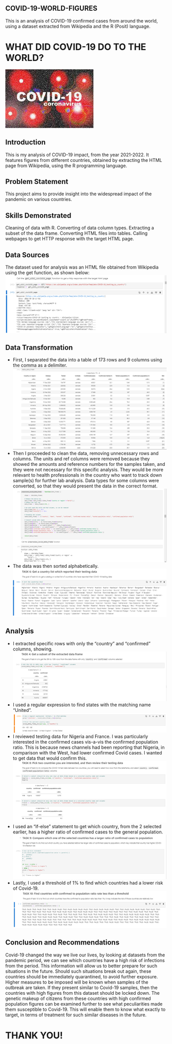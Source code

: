 ## COVID-19-WORLD-FIGURES
This is an analysis of COVID-19 confirmed cases from around the world, using a dataset extracted from Wikipedia and the R (Posit) language. 
# WHAT DID COVID-19 DO TO THE WORLD?
![](covid.intro.jpg)

## Introduction 
This is my analysis of COVID-19 impact, from the year 2021-2022. It features figures from different countries, obtained by extracting the HTML page from Wikipedia, using the R programming language.

## Problem Statement 
This project aims to provide insight into the widespread impact of the pandemic on various countries. 

## Skills Demonstrated
Cleaning of data with R.
Converting of data column types.
Extracting a subset of the data frame.
Converting HTML files into tables.
Calling webpages to get HTTP response with the target HTML page.

## Data Sources 
The dataset used for analysis was an HTML file obtained from Wikipedia using the get function, as shown below:
![](get.wikipage.png)

## Data Transformation
- First, I separated the data into a table of 173 rows and 9 columns using the comma as a delimiter. 
![](table.dataframe.png)
- Then I proceeded to clean the data, removing unnecessary rows and columns. The units and ref columns were removed because they showed the amounts and reference numbers for the samples taken, and they were not necessary for this specific analysis. They would be more relevant to health professionals in the country who want to track down sample(s) for further lab analysis. Data types for some columns were converted, so that they would present the data in the correct format.
![](cleaneddata.png)
- The data was then sorted alphabetically.
![](sorted.countries.png)

## Analysis 
- I extracted specific rows with only the “country” and “confirmed” columns, showing.
![](extracted.subset.png)
- I used a regular expression to find states with the matching name “United”.
![](reg.exp.png)
- I reviewed testing data for Nigeria and France. I was particularly interested in the confirmed cases vis-a-vis the confirmed population ratio. This is because news channels had been reporting that Nigeria, in comparison with the West, had lower confirmed Covid cases. I wanted to get data that would confirm this. 
![](2.countriesdata.png)
- I used an “if-else” statement to get which country, from the 2 selected earlier, has a higher ratio of confirmed cases to the general population.
![](if.else.statement.png)
- Lastly, I used a threshold of 1% to find which countries had a lower risk of Covid-19.
![](threshold.data.png)

## Conclusion and Recommendations 
	
   Covid-19 changed the way we live our lives, by looking at datasets from the pandemic period, we can see which countries have a high risk of infections from the period. This information will allow us to better prepare for such situations in the future. 
   Should such situations break out again, these countries should be immediately quarantined, to avoid further exposure. Higher measures to be imposed will be known when samples of the outbreak are taken. If they present similar to Covid-19 samples, then the countries with high figures from this dataset should be locked down. 
  The genetic makeup of citizens from these countries with high confirmed population figures can be examined further to see what peculiarities made them susceptible to Covid-19. This will enable them to know what exactly to target, in terms of treatment for such similar diseases in the future.  

  # THANK YOU!


  
